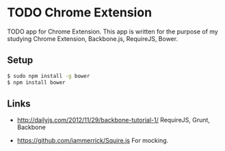 # TODO Chrome Extension

TODO app for Chrome Extension.
This app is written for the purpose of my studying
Chrome Extension, Backbone.js, RequireJS, Bower.

## Setup

```bash
$ sudo npm install -g bower
$ npm install bower
```

## Links

* http://dailyjs.com/2012/11/29/backbone-tutorial-1/
RequireJS, Grunt, Backbone

* https://github.com/iammerrick/Squire.js
For mocking.

